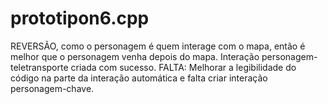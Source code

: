 # prototipon6.cpp

REVERSÃO, como o personagem é quem interage com o mapa, então é melhor que o personagem venha depois do mapa. Interação personagem-teletransporte criada com sucesso. FALTA: Melhorar a legibilidade do código na parte da interação automática e falta criar interação personagem-chave.
